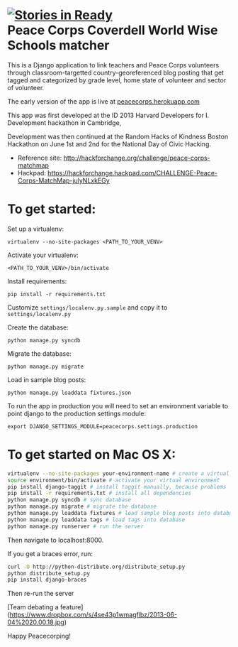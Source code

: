 [![Stories in Ready](http://badge.waffle.io/esoergel/peacecorps.png)](http://waffle.io/esoergel/peacecorps)  
Peace Corps Coverdell World Wise Schools matcher
==============================

This is a Django application to link teachers and Peace Corps volunteers through classroom-targetted country-georeferenced blog posting that get tagged and categorized by grade level, home state of volunteer and sector of volunteer.

The early version of the app is live at [peacecorps.herokuapp.com](https://peacecorps.herokuapp.com)

This app was first developed at the ID 2013 Harvard Developers for I. Development hackathon in Cambridge, 

Development was then continued at the Random Hacks of Kindness Boston Hackathon on June 1st and 2nd for the National Day of Civic Hacking.
* Reference site: http://hackforchange.org/challenge/peace-corps-matchmap
* Hackpad: https://hackforchange.hackpad.com/CHALLENGE-Peace-Corps-MatchMap-julyNLxkEGy

To get started:
===============

Set up a virtualenv:

    virtualenv --no-site-packages <PATH_TO_YOUR_VENV>

Activate your virtualenv:

    <PATH_TO_YOUR_VENV>/bin/activate

Install requirements:

    pip install -r requirements.txt

Customize ``settings/localenv.py.sample`` and copy it to ``settings/localenv.py``

Create the database:

    python manage.py syncdb

Migrate the database:

    python manage.py migrate

Load in sample blog posts:

    python manage.py loaddata fixtures.json

To run the app in production you will need to set an environment variable to 
point django to the production settings module:

    export DJANGO_SETTINGS_MODULE=peacecorps.settings.production

To get started on Mac OS X:
===========================
```sh
virtualenv --no-site-packages your-environment-name # create a virtual environment
source environment/bin/activate # activate your virtual environment
pip install django-taggit # install taggit manually, because problems
pip install -r requirements.txt # install all dependencies
python manage.py syncdb # sync database
python manage.py migrate # migrate the database
python manage.py loaddata fixtures # load sample blog posts into database
python manage.py loaddata tags # load tags into database
python manage.py runserver # run the server
```

Then navigate to localhost:8000.

If you get a braces error, run:

```sh
curl -O http://python-distribute.org/distribute_setup.py
python distribute_setup.py
pip install django-braces
```

Then re-run the server

[Team debating a feature]
(https://www.dropbox.com/s/4se43p1wmagflbz/2013-06-04%2020.00.18.jpg)

Happy Peacecorping!
